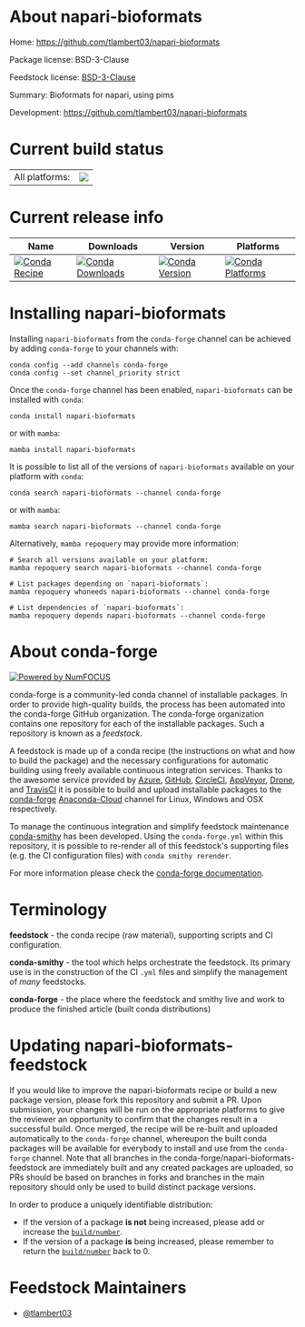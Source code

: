 About napari-bioformats
=======================

Home: https://github.com/tlambert03/napari-bioformats

Package license: BSD-3-Clause

Feedstock license: [BSD-3-Clause](https://github.com/conda-forge/napari-bioformats-feedstock/blob/main/LICENSE.txt)

Summary: Bioformats for napari, using pims

Development: https://github.com/tlambert03/napari-bioformats

Current build status
====================


<table><tr><td>All platforms:</td>
    <td>
      <a href="https://dev.azure.com/conda-forge/feedstock-builds/_build/latest?definitionId=13345&branchName=main">
        <img src="https://dev.azure.com/conda-forge/feedstock-builds/_apis/build/status/napari-bioformats-feedstock?branchName=main">
      </a>
    </td>
  </tr>
</table>

Current release info
====================

| Name | Downloads | Version | Platforms |
| --- | --- | --- | --- |
| [![Conda Recipe](https://img.shields.io/badge/recipe-napari--bioformats-green.svg)](https://anaconda.org/conda-forge/napari-bioformats) | [![Conda Downloads](https://img.shields.io/conda/dn/conda-forge/napari-bioformats.svg)](https://anaconda.org/conda-forge/napari-bioformats) | [![Conda Version](https://img.shields.io/conda/vn/conda-forge/napari-bioformats.svg)](https://anaconda.org/conda-forge/napari-bioformats) | [![Conda Platforms](https://img.shields.io/conda/pn/conda-forge/napari-bioformats.svg)](https://anaconda.org/conda-forge/napari-bioformats) |

Installing napari-bioformats
============================

Installing `napari-bioformats` from the `conda-forge` channel can be achieved by adding `conda-forge` to your channels with:

```
conda config --add channels conda-forge
conda config --set channel_priority strict
```

Once the `conda-forge` channel has been enabled, `napari-bioformats` can be installed with `conda`:

```
conda install napari-bioformats
```

or with `mamba`:

```
mamba install napari-bioformats
```

It is possible to list all of the versions of `napari-bioformats` available on your platform with `conda`:

```
conda search napari-bioformats --channel conda-forge
```

or with `mamba`:

```
mamba search napari-bioformats --channel conda-forge
```

Alternatively, `mamba repoquery` may provide more information:

```
# Search all versions available on your platform:
mamba repoquery search napari-bioformats --channel conda-forge

# List packages depending on `napari-bioformats`:
mamba repoquery whoneeds napari-bioformats --channel conda-forge

# List dependencies of `napari-bioformats`:
mamba repoquery depends napari-bioformats --channel conda-forge
```


About conda-forge
=================

[![Powered by
NumFOCUS](https://img.shields.io/badge/powered%20by-NumFOCUS-orange.svg?style=flat&colorA=E1523D&colorB=007D8A)](https://numfocus.org)

conda-forge is a community-led conda channel of installable packages.
In order to provide high-quality builds, the process has been automated into the
conda-forge GitHub organization. The conda-forge organization contains one repository
for each of the installable packages. Such a repository is known as a *feedstock*.

A feedstock is made up of a conda recipe (the instructions on what and how to build
the package) and the necessary configurations for automatic building using freely
available continuous integration services. Thanks to the awesome service provided by
[Azure](https://azure.microsoft.com/en-us/services/devops/), [GitHub](https://github.com/),
[CircleCI](https://circleci.com/), [AppVeyor](https://www.appveyor.com/),
[Drone](https://cloud.drone.io/welcome), and [TravisCI](https://travis-ci.com/)
it is possible to build and upload installable packages to the
[conda-forge](https://anaconda.org/conda-forge) [Anaconda-Cloud](https://anaconda.org/)
channel for Linux, Windows and OSX respectively.

To manage the continuous integration and simplify feedstock maintenance
[conda-smithy](https://github.com/conda-forge/conda-smithy) has been developed.
Using the ``conda-forge.yml`` within this repository, it is possible to re-render all of
this feedstock's supporting files (e.g. the CI configuration files) with ``conda smithy rerender``.

For more information please check the [conda-forge documentation](https://conda-forge.org/docs/).

Terminology
===========

**feedstock** - the conda recipe (raw material), supporting scripts and CI configuration.

**conda-smithy** - the tool which helps orchestrate the feedstock.
                   Its primary use is in the construction of the CI ``.yml`` files
                   and simplify the management of *many* feedstocks.

**conda-forge** - the place where the feedstock and smithy live and work to
                  produce the finished article (built conda distributions)


Updating napari-bioformats-feedstock
====================================

If you would like to improve the napari-bioformats recipe or build a new
package version, please fork this repository and submit a PR. Upon submission,
your changes will be run on the appropriate platforms to give the reviewer an
opportunity to confirm that the changes result in a successful build. Once
merged, the recipe will be re-built and uploaded automatically to the
`conda-forge` channel, whereupon the built conda packages will be available for
everybody to install and use from the `conda-forge` channel.
Note that all branches in the conda-forge/napari-bioformats-feedstock are
immediately built and any created packages are uploaded, so PRs should be based
on branches in forks and branches in the main repository should only be used to
build distinct package versions.

In order to produce a uniquely identifiable distribution:
 * If the version of a package **is not** being increased, please add or increase
   the [``build/number``](https://docs.conda.io/projects/conda-build/en/latest/resources/define-metadata.html#build-number-and-string).
 * If the version of a package **is** being increased, please remember to return
   the [``build/number``](https://docs.conda.io/projects/conda-build/en/latest/resources/define-metadata.html#build-number-and-string)
   back to 0.

Feedstock Maintainers
=====================

* [@tlambert03](https://github.com/tlambert03/)

